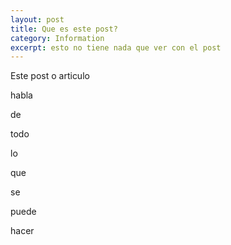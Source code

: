 ```yaml
---
layout: post
title: Que es este post?
category: Information
excerpt: esto no tiene nada que ver con el post
---
```



Este post o articulo

habla

de&nbsp;

todo

lo

que

se

puede

hacer